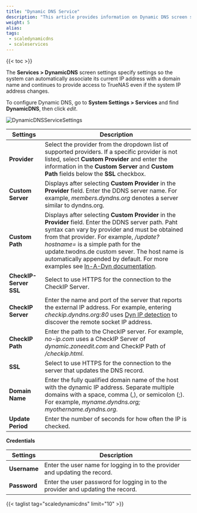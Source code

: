 ```yaml
---
title: "Dynamic DNS Service"
description: "This article provides information on Dynamic DNS screen settings."
weight: 5
alias: 
tags:
 - scaledynamicdns
 - scaleservices
---
```



{{< toc >}}

The **Services > DynamicDNS** screen settings specify settings so the system can automatically associate its current IP address with a domain name and continues to provide access to TrueNAS even if the system IP address changes.

To configure Dynamic DNS, go to **System Settings > Services** and find **DynamicDNS**, then click <i class="material-icons" aria-hidden="true" title="Configure">edit</i>.

![DynamicDNSServiceSettings](/images/SCALE/22.02/DynamicDNSServiceSettings.png "Dynamic DNS Service Options")

| Settings | Description |
|----------|-------------|
| **Provider** | Select the provider from the dropdown list of supported providers. If a specific provider is not listed, select **Custom Provider** and enter the information in the **Custom Server** and **Custom Path** fields below the **SSL** checkbox. |
| **Custom Server** | Displays after selecting **Custom Provider** in the **Provider** field. Enter the DDNS server name. For example, *members.dyndns.org* denotes a server similar to dyndns.org. |
| **Custom Path** | Displays after selecting **Custom Provider** in the **Provider** field. Enter the DDNS server path. Paht syntax can vary by provider and must be obtained from that provider. For example, */update?hostname=* is a simple path for the update.twodns.de custom sever. The host name is automatically appended by default. For more examples see [In-A-Dyn documentation](https://github.com/troglobit/inadyn#custom-ddns-providers). |
| **CheckIP-Server SSL** | Select to use HTTPS for the connection to the CheckIP Server. |
| **CheckIP Server** | Enter the name and port of the server that reports the external IP address. For example, entering *checkip.dyndns.org:80* uses [Dyn IP detection](https://help.dyn.com/remote-access-api/checkip-tool/) to discover the remote socket IP address. |
| **CheckIP Path** | Enter the path to the CheckIP server. For example, *no-ip.com* uses a CheckIP Server of *dynamic.zoneedit.com* and CheckIP Path of */checkip.html*. |
| **SSL** | Select to use HTTPS for the connection to the server that updates the DNS record. |
| **Domain Name** | Enter the fully qualified domain name of the host with the dynamic IP address. Separate multiple domains with a space, comma (,), or semicolon (;). For example, *myname.dyndns.org; myothername.dyndns.org*. |
| **Update Period** | Enter the number of seconds for how often the IP is checked. |

**Credentials**

| Settings | Description |
|----------|-------------|
| **Username** | Enter the user name for logging in to the provider and updating the record. |
| **Password** | Enter the user password for logging in to the provider and updating the record. |

{{< taglist tag="scaledynamicdns" limit="10" >}}